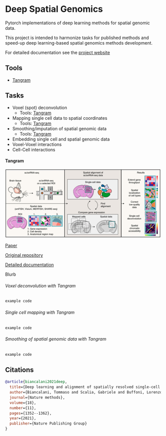 # Deep Spatial Genomics

Pytorch implementations of deep learning methods for spatial genomic data.

This project is intended to harmonize tasks for published methods and speed-up deep learning-based spatial genomics methods development.

For detailed documentation see the [project website](github.pages.link)

## Tools

+ [Tangram](#Tangram)

## Tasks

+ Voxel (spot) deconvolution
  + Tools: [Tangram](#Voxel-deconvolution-with-Tangram)
+ Mapping single cell data to spatial coordinates
  + Tools: [Tangram](#single-cell-mapping-with-Tangram) 
+ Smoothing/imputation of spatial genomic data
  + Tools: [Tangram](#smoothing-of-spatial-genomic-data-with-Tangram) 
+ Embedding single cell and spatial genomic data
+ Voxel-Voxel interactions
+ Cell-Cell interactions

#### Tangram

<img src="./images/tangram.png" width="600px"></img>

[Paper](https://www.nature.com/articles/s41592-021-01264-7)

[Original repository](https://github.com/broadinstitute/Tangram)

[Detailed documentation]()

Blurb

###### Voxel deconvolution with Tangram

```python
example code
```

###### Single cell mapping with Tangram

```python
example code
```

###### Smoothing of spatial genomic data with Tangram

```python
example code
```

## Citations

```bibtex
@article{biancalani2021deep,
  title={Deep learning and alignment of spatially resolved single-cell transcriptomes with Tangram},
  author={Biancalani, Tommaso and Scalia, Gabriele and Buffoni, Lorenzo and Avasthi, Raghav and Lu, Ziqing and Sanger, Aman and Tokcan, Neriman and Vanderburg, Charles R and Segerstolpe, {\AA}sa and Zhang, Meng and others},
  journal={Nature methods},
  volume={18},
  number={11},
  pages={1352--1362},
  year={2021},
  publisher={Nature Publishing Group}
}
```



